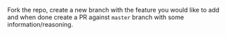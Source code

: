 Fork the repo, create a new branch with the feature you would like to add and when done create a PR against `master` branch with some information/reasoning.
